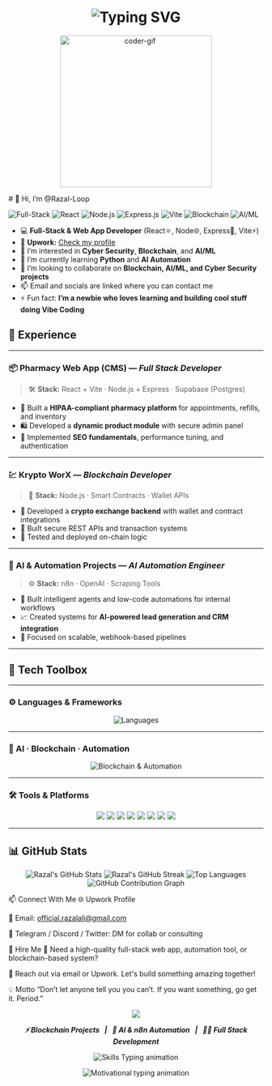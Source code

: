 <h1 align="center">
  <img src="https://readme-typing-svg.herokuapp.com?font=Fira+Code&duration=3000&pause=1000&color=00F2EA&center=true&vCenter=true&width=500&lines=👋+Hi%2C+I'm+Razal-Loop;Full-Stack+%7C+AI%2FML+%7C+Blockchain+Dev;Learning+Cybersecurity+%7C+Automation;Vibe+Coder+on+a+Journey+🚀;Launching+a+new+service+soon+🚧;Stay+tuned!+A+big+project+is+coming+💥" alt="Typing SVG" />
</h1>

<p align="center">
  <img src="https://media.giphy.com/media/qgQUggAC3Pfv687qPC/giphy.gif" width="300px" alt="coder-gif">
</p>
# 👋 Hi, I’m @Razal-Loop  

![Full-Stack](https://img.shields.io/badge/Full--Stack-Developer-blue?style=flat-square) 
![React](https://img.shields.io/badge/React-⚛️-blue?style=flat-square) 
![Node.js](https://img.shields.io/badge/Node.js-🌐-green?style=flat-square) 
![Express.js](https://img.shields.io/badge/Express-🚀-black?style=flat-square) 
![Vite](https://img.shields.io/badge/Vite-⚡-purple?style=flat-square) 
![Blockchain](https://img.shields.io/badge/Blockchain-🔗-gray?style=flat-square) 
![AI/ML](https://img.shields.io/badge/AI%2FML-🤖-yellow?style=flat-square)

- 💻 **Full-Stack & Web App Developer** (React⚛️, Node🌐, Express🚀, Vite⚡)  
- 🔗 **Upwork:** [Check my profile](https://www.upwork.com/freelancers/~01be37a636d42a689e?mp_source=share)  
- 👀 I’m interested in **Cyber Security**, **Blockchain**, and **AI/ML**  
- 🌱 I’m currently learning **Python** and **AI Automation**  
- 💞️ I’m looking to collaborate on **Blockchain, AI/ML, and Cyber Security projects**  
- 📫 Email and socials are linked where you can contact me  
- ⚡ Fun fact: **I’m a newbie who loves learning and building cool stuff doing Vibe Coding**  

## 💼 Experience

---

### 📦 Pharmacy Web App (CMS) — *Full Stack Developer*  
> 🛠 **Stack:** React + Vite · Node.js + Express · Supabase (Postgres)

- 🏥 Built a **HIPAA-compliant pharmacy platform** for appointments, refills, and inventory  
- 🛍 Developed a **dynamic product module** with secure admin panel  
- 🚀 Implemented **SEO fundamentals**, performance tuning, and authentication

---

### 💹 Krypto WorX — *Blockchain Developer*  
> 🔐 **Stack:** Node.js · Smart Contracts · Wallet APIs

- 💱 Developed a **crypto exchange backend** with wallet and contract integrations  
- 📡 Built secure REST APIs and transaction systems  
- 🧪 Tested and deployed on-chain logic

---

### 🤖 AI & Automation Projects — *AI Automation Engineer*  
> ⚙️ **Stack:** n8n · OpenAI · Scraping Tools

- 🤖 Built intelligent agents and low-code automations for internal workflows  
- 📈 Created systems for **AI-powered lead generation and CRM integration**  
- 🔄 Focused on scalable, webhook-based pipelines

---

## 🧰 Tech Toolbox

---

### ⚙️ Languages & Frameworks  
<p align="center">
  <img src="https://skillicons.dev/icons?i=js,ts,react,next,nodejs,express,vite,html,css,tailwind,bootstrap,python,java,cpp&theme=light" alt="Languages" />
</p>

---

### 🧠 AI · Blockchain · Automation  
<p align="center">
  <img src="https://skillicons.dev/icons?i=web3,solidity,mongodb,postgres,docker,git,github&theme=light" alt="Blockchain & Automation" />
</p>

---

### 🛠 Tools & Platforms  
<p align="center">
  <img src="https://img.shields.io/badge/n8n-Automation-red?style=flat-square&logo=n8n&logoColor=white" />
  <img src="https://img.shields.io/badge/OpenAI-AI-412991?style=flat-square&logo=openai&logoColor=white" />
  <img src="https://img.shields.io/badge/Firebase-Backend-yellow?style=flat-square&logo=firebase&logoColor=black" />
  <img src="https://img.shields.io/badge/Supabase-Postgres-3FCF8E?style=flat-square&logo=supabase&logoColor=white" />
  <img src="https://img.shields.io/badge/Vercel-Hosting-black?style=flat-square&logo=vercel&logoColor=white" />
  <img src="https://img.shields.io/badge/Netlify-Deploy-00C7B7?style=flat-square&logo=netlify&logoColor=white" />
  <img src="https://img.shields.io/badge/Framer-Design-0A0A23?style=flat-square&logo=framer&logoColor=white" />
  <img src="https://img.shields.io/badge/VS%20Code-Editor-007ACC?style=flat-square&logo=visual-studio-code&logoColor=white" />
</p>

---



## 📊 GitHub Stats

<p align="center">
  <img src="https://github-readme-stats.vercel.app/api?username=Razal-Loop&show_icons=true&theme=tokyonight&hide_title=true" alt="Razal's GitHub Stats" />
  <img src="https://github-readme-streak-stats.herokuapp.com?user=Razal-Loop&theme=tokyonight_duo" alt="Razal's GitHub Streak" />
  <img src="https://github-readme-stats.vercel.app/api/top-langs/?username=Razal-Loop&layout=compact&theme=tokyonight" alt="Top Languages" />
  <img src="https://github-profile-summary-cards.vercel.app/api/cards/profile-details?username=Razal-Loop&theme=tokyonight" alt="GitHub Contribution Graph" />
</p>


📫 Connect With Me
🌐 Upwork Profile

📧 Email: official.razalali@gmail.com

💬 Telegram / Discord / Twitter: DM for collab or consulting

💸 Hire Me
🔧 Need a high-quality full-stack web app, automation tool, or blockchain-based system?

📩 Reach out via email or Upwork. Let's build something amazing together!

💡 Motto
“Don’t let anyone tell you you can’t. If you want something, go get it. Period.”

<p align="center">
  <img src="https://capsule-render.vercel.app/api?type=waving&color=0:00F2EA,100:000000&height=120&section=footer&text=Thanks%20for%20visiting!&fontColor=ffffff"/>
</p>

<p align="center">
  <b><i>⚡ Blockchain Projects &nbsp; | &nbsp; 🤖 AI & n8n Automation &nbsp; | &nbsp; 🧑‍💻 Full Stack Development</i></b>
</p>

<p align="center">
  <img src="https://readme-typing-svg.demolab.com?font=Fira+Code&weight=500&size=28&pause=1000&color=00F2EA&center=true&vCenter=true&multiline=true&width=600&lines=Building+secure+Blockchain+dApps;Automating+tasks+with+AI+%26+n8n;Crafting+end-to-end+web+experiences" alt="Skills Typing animation" />
</p>

<p align="center">
  <img src="https://readme-typing-svg.demolab.com?font=Courier+Prime&duration=4000&pause=1000&color=FFFFFF&center=true&vCenter=true&width=650&lines=Stay+curious+%F0%9F%8C%9F+Keep+building.;Every+line+of+code+is+a+step+towards+mastery.;Learn%2C+Build%2C+Repeat+%E2%9C%A8;Your+future+self+will+thank+you+for+starting+today." alt="Motivational typing animation" />
</p>

